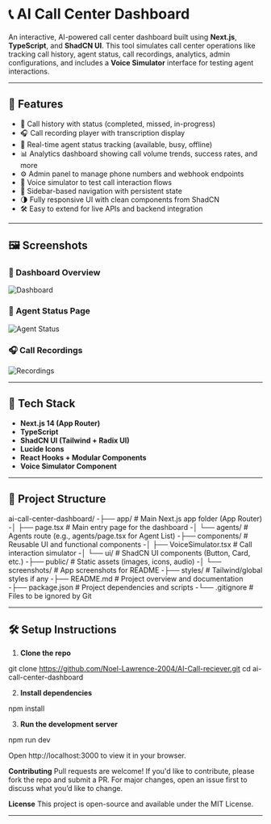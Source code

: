 # 📞 AI Call Center Dashboard

An interactive, AI-powered call center dashboard built using **Next.js**, **TypeScript**, and **ShadCN UI**. This tool simulates call center operations like tracking call history, agent status, call recordings, analytics, admin configurations, and includes a **Voice Simulator** interface for testing agent interactions.

---

## 🚀 Features

- 📜 Call history with status (completed, missed, in-progress)
- 🎧 Call recording player with transcription display
- 👥 Real-time agent status tracking (available, busy, offline)
- 📊 Analytics dashboard showing call volume trends, success rates, and more
- ⚙️ Admin panel to manage phone numbers and webhook endpoints
- 🔁 Voice simulator to test call interaction flows
- 🧭 Sidebar-based navigation with persistent state
- 🌗 Fully responsive UI with clean components from ShadCN
- 🛠️ Easy to extend for live APIs and backend integration

---

## 🖼️ Screenshots

### 📍 Dashboard Overview
![Dashboard](public/screenshots/dashboard.png)

### 👥 Agent Status Page
![Agent Status](public/screenshots/agent-status.png)

### 🎧 Call Recordings
![Recordings](public/screenshots/recordings.png)

---

## 🧱 Tech Stack

- **Next.js 14 (App Router)**
- **TypeScript**
- **ShadCN UI (Tailwind + Radix UI)**
- **Lucide Icons**
- **React Hooks + Modular Components**
- **Voice Simulator Component**

---

## 📁 Project Structure

ai-call-center-dashboard/
-├── app/                    # Main Next.js app folder (App Router)
-│   ├── page.tsx            # Main entry page for the dashboard
-│   └── agents/             # Agents route (e.g., agents/page.tsx for Agent List)
-├── components/             # Reusable UI and functional components
-│   ├── VoiceSimulator.tsx  # Call interaction simulator
-│   └── ui/                 # ShadCN UI components (Button, Card, etc.)
-├── public/                 # Static assets (images, icons, audio)
-│   └── screenshots/        # App screenshots for README
-├── styles/                 # Tailwind/global styles if any
-├── README.md               # Project overview and documentation
-├── package.json            # Project dependencies and scripts
-└── .gitignore              # Files to be ignored by Git

---

## 🛠️ Setup Instructions

1. **Clone the repo**

git clone https://github.com/Noel-Lawrence-2004/AI-Call-reciever.git
cd ai-call-center-dashboard

2. **Install dependencies**

npm install

3. **Run the development server**

npm run dev

Open http://localhost:3000 to view it in your browser.

**Contributing**
Pull requests are welcome! If you'd like to contribute, please fork the repo and submit a PR. For major changes, open an issue first to discuss what you’d like to change.

**License**
This project is open-source and available under the MIT License.

---

